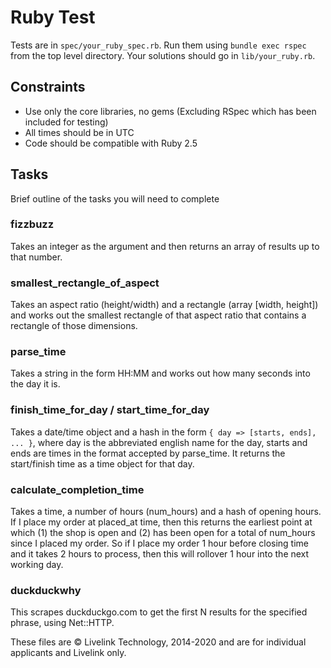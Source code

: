# Ruby Test

Tests are in `spec/your_ruby_spec.rb`. Run them using `bundle exec rspec` from the top level directory.
Your solutions should go in `lib/your_ruby.rb`.

## Constraints
- Use only the core libraries, no gems (Excluding RSpec which has been included for testing)
- All times should be in UTC
- Code should be compatible with Ruby 2.5


## Tasks
Brief outline of the tasks you will need to complete

### fizzbuzz
Takes an integer as the argument and then returns an array of results up to that number.

### smallest_rectangle_of_aspect
Takes an aspect ratio (height/width) and a rectangle (array [width, height]) and works out the smallest rectangle of that aspect ratio that contains a rectangle of those dimensions.

### parse_time
Takes a string in the form HH:MM and works out how many seconds into the day it is.

### finish_time_for_day / start_time_for_day
Takes a date/time object and a hash in the form `{ day => [starts, ends], ... }`, where day is the abbreviated english name for the day, starts and ends are times in the format accepted by parse_time. It returns the start/finish time as a time object for that day.

### calculate_completion_time
Takes a time, a number of hours (num_hours) and a hash of opening hours. If I place my order at placed_at time, then this returns the earliest point at which (1) the shop is open and (2) has been open for a total of num_hours since I placed my order. So if I place my order 1 hour before closing time and it takes 2 hours to process, then this will rollover 1 hour into the next working day.

### duckduckwhy
This scrapes duckduckgo.com to get the first N results for the specified phrase, using Net::HTTP.


These files are © Livelink Technology, 2014-2020 and are for individual applicants and Livelink only.
